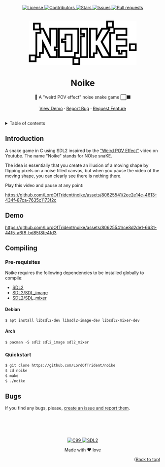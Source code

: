 <a name="readme-top"></a>
<div align="center">
	<a href="./LICENSE">
		<img alt="License" src="https://img.shields.io/badge/license-GPL v3-e8415e?style=for-the-badge">
	</a>
	<a href="https://github.com/LordOfTrident/noike/graphs/contributors">
		<img alt="Contributors" src="https://img.shields.io/github/contributors/LordOfTrident/noike?style=for-the-badge&color=f36a3b">
	</a>
	<a href="https://github.com/LordOfTrident/noike/stargazers">
		<img alt="Stars" src="https://img.shields.io/github/stars/LordOfTrident/noike?style=for-the-badge&color=efb300">
	</a>
	<a href="https://github.com/LordOfTrident/noike/issues">
		<img alt="Issues" src="https://img.shields.io/github/issues/LordOfTrident/noike?style=for-the-badge&color=0fae5e">
	</a>
	<a href="https://github.com/LordOfTrident/noike/pulls">
		<img alt="Pull requests" src="https://img.shields.io/github/issues-pr/LordOfTrident/noike?style=for-the-badge&color=4f79e4">
	</a>
	<br><br><br>
	<img src="./res/logo.png" width="350px">
	<h1 align="center">Noike</h1>
	<p align="center">🐍 A "weird POV effect" noise snake game ⬜⬛</p>
	<p align="center">
		<a href="#demo">View Demo</a>
		·
		<a href="https://github.com/LordOfTrident/noike/issues">Report Bug</a>
		·
		<a href="https://github.com/LordOfTrident/noike/issues">Request Feature</a>
	</p>
	<br>
</div>

<details>
	<summary>Table of contents</summary>
	<ul>
		<li><a href="#introduction">Introduction</a></li>
		<li><a href="#demo">Demo</a></li>
		<li>
			<a href="#pre-requisites">Compiling</a>
			<ul>
				<li>
					<a href="#pre-requisites">Pre-requisites</a>
					<ul>
						<li><a href="#debian">Debian</a></li>
						<li><a href="#arch">Arch</a></li>
					</ul>
				</li>
				<li><a href="#debian">Quickstart</a></li>
			</ul>
		</li>
		<li><a href="#bugs">Bugs</a></li>
	</ul>
</details>

## Introduction
A snake game in C using SDL2 inspired by the ["Weird POV Effect"](https://youtu.be/TdTMeNXCnTs)
video on Youtube. The name "Noike" stands for NOIse snaKE.

The idea is essentially that you create an illusion of a moving shape by flipping pixels on a noise
filled canvas, but when you pause the video of the moving shape, you can clearly see there is
nothing there.

Play this video and pause at any point:

https://github.com/LordOfTrident/noike/assets/80625541/2ee2e14c-4613-434f-87ca-7635c1173f2c

## Demo
https://github.com/LordOfTrident/noike/assets/80625541/ce8d2de1-6631-44f5-a6f8-bd85f8fe4fd3

## Compiling
### Pre-requisites
Noike requires the following dependencies to be installed globally to compile:
- [SDL2](https://github.com/libsdl-org/SDL)
- [SDL2/SDL_image](https://github.com/libsdl-org/SDL_image)
- [SDL2/SDL_mixer](https://github.com/libsdl-org/SDL_mixer)

#### Debian
```
$ apt install libsdl2-dev libsdl2-image-dev libsdl2-mixer-dev
```

#### Arch
```
$ pacman -S sdl2 sdl2_image sdl2_mixer
```

### Quickstart
```sh
$ git clone https://github.com/LordOfTrident/noike
$ cd noike
$ make
$ ./noike
```

## Bugs
If you find any bugs, please, [create an issue and report them](https://github.com/LordOfTrident/noike/issues).

<br>
<h1></h1>
<br>

<div align="center">
	<a href="https://en.wikipedia.org/wiki/C_(programming_language)">
		<img alt="C99" src="https://img.shields.io/badge/C99-0069a9?style=for-the-badge&logo=c&logoColor=white">
	</a>
	<a href="https://www.libsdl.org/">
		<img alt="SDL2" src="https://img.shields.io/badge/SDL2-1d4979?style=for-the-badge&logoColor=white">
	</a>
	<p align="center">Made with ❤️ love</p>
</div>

<p align="right">(<a href="#readme-top">Back to top</a>)</p>
